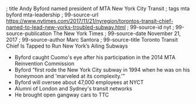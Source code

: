 ; title Andy Byford named president of MTA New York City Transit
; tags mta byford mta-leadership
; 99-source-url https://www.nytimes.com/2017/11/21/nyregion/torontos-transit-chief-named-to-lead-new-yorks-troubled-subway.html
; 99-source-id nyt
; 99-source-publication The New York Times
; 99-source-date November 21, 2017
; 99-source-author Marc Santora
; 99-source-title Toronto Transit Chief Is Tapped to Run New York’s Ailing Subways

- Byford caught Cuomo's eye after his participation in the 2014 MTA Reinvention Commission
- Byford "first rode the New York City subway in 1994 when he was on his honeymoon and 'marveled at its complexity.'"
- Byford will oversee about 47,000 employees at NYCT
- Alumni of London and Sydney's transit networks
- He brought open gangway cars to TTC
